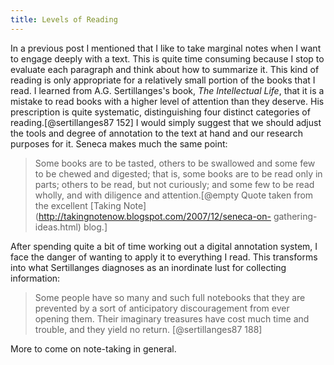 ```yaml
---
title: Levels of Reading
---
```


In a previous post I mentioned that I like to take marginal notes
when I want to engage deeply with a text.  This is quite time
consuming because I stop to evaluate each paragraph and think about
how to summarize it.  This kind of reading is only appropriate for
a relatively small portion of the books that I read.  I learned
from A.G. Sertillanges's book, *The Intellectual Life*, that it is
a mistake to read books with a higher level of attention than they
deserve.  His prescription is quite systematic, distinguishing four
distinct categories of reading.[@sertillanges87 152] I would simply
suggest that we should adjust the tools and degree of annotation to
the text at hand and our research purposes for it.  Seneca makes
much the same point:

> Some books are to be tasted, others to be swallowed and some few
> to be chewed and digested; that is, some books are to be read
> only in parts; others to be read, but not curiously; and some few
> to be read wholly, and with diligence and attention.[@empty Quote
> taken from the excellent [Taking
> Note](http://takingnotenow.blogspot.com/2007/12/seneca-on-
> gathering-ideas.html) blog.]

 [^1]: Quote taken from the excellent [Taking Note](http://takingnotenow.blogspot.com/2007/12/seneca-on-gathering-ideas.html) blog.

After spending quite a bit of time working out a digital annotation
system, I face the danger of wanting to apply it to everything I
read.  This transforms into what Sertillanges diagnoses as an
inordinate lust for collecting information:

> Some people have so many and such full notebooks that they are
> prevented by a sort of anticipatory discouragement from ever
> opening them.  Their imaginary treasures have cost much time
> and trouble, and they yield no return.
> [@sertillanges87 188]


More to come on note-taking in general.


